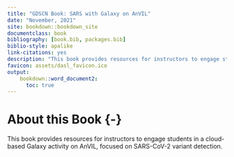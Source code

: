 ```yaml
---
title: "GDSCN Book: SARS with Galaxy on AnVIL"
date: "November, 2021"
site: bookdown::bookdown_site
documentclass: book
bibliography: [book.bib, packages.bib]
biblio-style: apalike
link-citations: yes
description: "This book provides resources for instructors to engage students in a cloud-based Galaxy activity on AnVIL, focused on SARS-CoV-2 variant detection."
favicon: assets/dasl_favicon.ico
output:
    bookdown::word_document2:
      toc: true
---
```




# About this Book {-}

This book provides resources for instructors to engage students in a cloud-based Galaxy activity on AnVIL, focused on SARS-CoV-2 variant detection.
